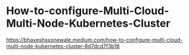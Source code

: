 # How-to-configure-Multi-Cloud-Multi-Node-Kubernetes-Cluster

https://bhaveshssonewale.medium.com/how-to-configure-multi-cloud-multi-node-kubernetes-cluster-8d7dcd7f3b18
